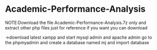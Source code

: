 # Academic-Performance-Analysis
NOTE:Download the file Academic-Performance-Analysis.7z only and extract other php files just for reference if you want you can download

->download latest xampp and start mysql admin and apache admin go to the phpmyadmin and create a database named mj and import database
